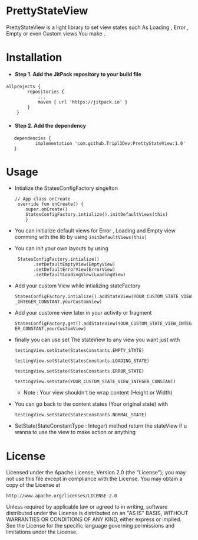 # PrettyStateView

PrettyStateView is a light library to set view states such As Loading , Error , Empty or even Custom views You make .

# Installation
- #### Step 1. Add the JitPack repository to your build file 



```
allprojects {
		repositories {
			...
			maven { url 'https://jitpack.io' }
		}
	}
 ```
 
- #### Step 2. Add the dependency
 ```
 	dependencies {
	        implementation 'com.github.Tripl3Dev:PrettyStateView:1.0'
	}
  ```
  
  
  # Usage 
-  Intialize the  StatesConfigFactory singelton 
 
    ```
    // App class onCreate
     override fun onCreate() {
        super.onCreate()
        StatesConfigFactory.intialize().initDefaultViews(this)
        }
    ```
- You can initialize default views for Error , Loading and Empty view comming with the lib 
  by using   ```initDefaultViews(this)```

- You can init your own layouts by using 
     ```
      StatesConfigFactory.intialize()
            .setDefaultEmptyView(EmptyView)
            .setDefaultErrorView(ErrorView)
            .setDefaultLoadingView(LoadingView)
     ```
 
 - Add your custom View while intializing stateFactory 
 
     ``` StatesConfigFactory.intialize().addStateView(YOUR_CUSTOM_STATE_VIEW_INTEGER_CONSTANT,yourCustomView) ```

- Add your custome view later in your activity or fragment 

    ```StatesConfigFactory.get().addStateView(YOUR_CUSTOM_STATE_VIEW_INTEGER_CONSTANT,yourCustomView)```

- finally you can use set The stateView to any view you want just with
 
    ```testingView.setState(StatesConstants.EMPTY_STATE)```
    
    ```testingView.setState(StatesConstants.LOADING_STATE)```
    
    ```testingView.setState(StatesConstants.ERROR_STATE)```
    
    ```testingView.setState(YOUR_CUSTOM_STATE_VIEW_INTEGER_CONSTANT)```

    * Note : Your view shouldn't be wrap content (Height or Width)
     

- You can go back to the content states (Your original state) with 
  
    ```testingView.setState(StatesConstants.NORMAL_STATE)```

- SetState(StateConstantType : Integer) method return the stateView  if u wanna to use the view to make action or anything 

# License
Licensed under the Apache License, Version 2.0 (the "License");
you may not use this file except in compliance with the License.
You may obtain a copy of the License at

    http://www.apache.org/licenses/LICENSE-2.0

Unless required by applicable law or agreed to in writing, software
distributed under the License is distributed on an "AS IS" BASIS,
WITHOUT WARRANTIES OR CONDITIONS OF ANY KIND, either express or implied.
See the License for the specific language governing permissions and
limitations under the License.

